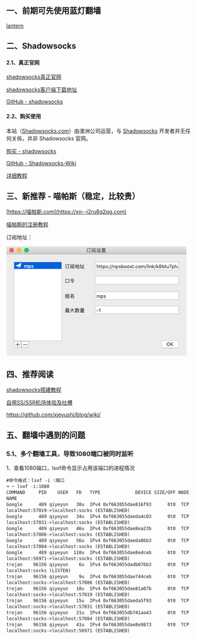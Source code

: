 ## 一、前期可先使用蓝灯翻墙

[lantern](https://github.com/getlantern/lantern)



## 二、Shadowsocks

#### 2.1、真正官网

[shadowsocks真正官网](https://shadowsocks.org/en/index.html)

[shadowsocks客户端下载地址](https://shadowsocks.org/en/download/clients.html)

[GitHub - shadowsocks](https://github.com/shadowsocks)

#### 2.2、购买使用

本站（[Shadowsocks.com](https://shadowsocks.com/)）由澳洲公司运营，与 [Shadowsocks](https://github.com/shadowsocks) 开发者并无任何关係，并非 Shadowsocks 官网。

[购买 - shadowsocks](https://order.shadowsocks.website)

[GitHub - Shadowsocks-Wiki](https://github.com/Shadowsocks-Wiki)

[详细教程](https://leaderliang.coding.me/1829.html)



## 三、新推荐 - 喵帕斯（稳定，比较贵）

[https://喵帕斯.com](https://xn--i2ru8q2qg.com)

[喵帕斯的注册教程](http://zoohotelforever.blogspot.com/2019/03/blog-post_13.html)



订阅地址：

![](media_OverTheWall/喵_订阅.png)



## 四、推荐阅读

[shadowsocks搭建教程](https://shadowsocks.blogspot.com/)

[自用SS/SSR机场体验及吐槽](http://backu9.blogspot.com/2018/09/ssssr_18.html)

https://github.com/xieyushi/blog/wiki/



## 五、翻墙中遇到的问题

### 5.1、多个翻墙工具，导致1080端口被同时监听

1、查看1080端口，lsof命令显示占用该端口的进程情况

```
#命令格式：lsof -i :端口
➜ ~ lsof -i:1080
COMMAND     PID    USER   FD   TYPE             DEVICE SIZE/OFF NODE NAME
Google      489 qiyeyun   30u  IPv4 0xf663055dae816f93      0t0  TCP localhost:57019->localhost:socks (ESTABLISHED)
Google      489 qiyeyun   34u  IPv4 0xf663055daeda4c03      0t0  TCP localhost:57031->localhost:socks (ESTABLISHED)
Google      489 qiyeyun   46u  IPv4 0xf663055dae8ea23b      0t0  TCP localhost:57086->localhost:socks (ESTABLISHED)
Google      489 qiyeyun   56u  IPv4 0xf663055daeda86b3      0t0  TCP localhost:57084->localhost:socks (ESTABLISHED)
Google      489 qiyeyun  110u  IPv4 0xf663055dae8edceb      0t0  TCP localhost:56971->localhost:socks (ESTABLISHED)
trojan    96156 qiyeyun    6u  IPv4 0xf663055dadb076b3      0t0  TCP localhost:socks (LISTEN)
trojan    96156 qiyeyun    9u  IPv4 0xf663055dae744ceb      0t0  TCP localhost:socks->localhost:57086 (ESTABLISHED)
trojan    96156 qiyeyun   10u  IPv4 0xf663055dae81a07b      0t0  TCP localhost:socks->localhost:57019 (ESTABLISHED)
trojan    96156 qiyeyun   15u  IPv4 0xf663055daeda5f93      0t0  TCP localhost:socks->localhost:57031 (ESTABLISHED)
trojan    96156 qiyeyun   21u  IPv4 0xf663055db741aa43      0t0  TCP localhost:socks->localhost:57084 (ESTABLISHED)
trojan    96156 qiyeyun   41u  IPv4 0xf663055dae8e9873      0t0  TCP localhost:socks->localhost:56971 (ESTABLISHED)
```















